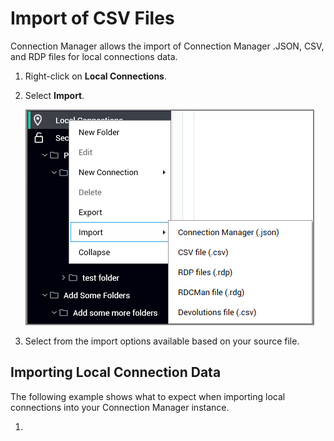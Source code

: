 [title]: # (Import)
[tags]: # (user)
[priority]: # (501)
# Import of CSV Files

Connection Manager allows the import of Connection Manager .JSON, CSV, and RDP files for local connections data.

1. Right-click on __Local Connections__.
1. Select __Import__.

   ![import](images/import.png "Import menu options")
1. Select from the import options available based on your source file.

## Importing Local Connection Data

The following example shows what to expect when importing local connections into your Connection Manager instance.

1. 
